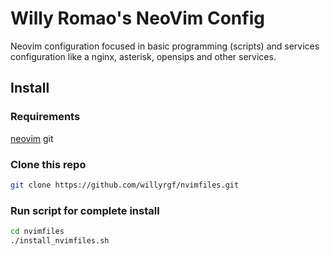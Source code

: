# Willy Romao's NeoVim Config

Neovim configuration focused in basic programming (scripts) and services configuration like a nginx, asterisk, opensips and other services.

## Install

### Requirements
[neovim](https://github.com/neovim/neovim/wiki/Installing-Neovim)
git

### Clone this repo
```sh
git clone https://github.com/willyrgf/nvimfiles.git
```

### Run script for complete install
```sh
cd nvimfiles
./install_nvimfiles.sh
```

